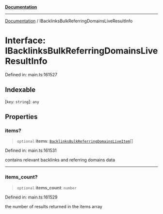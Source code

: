 [**Documentation**](../README.md)

***

[Documentation](../README.md) / IBacklinksBulkReferringDomainsLiveResultInfo

# Interface: IBacklinksBulkReferringDomainsLiveResultInfo

Defined in: main.ts:161527

## Indexable

\[`key`: `string`\]: `any`

## Properties

### items?

> `optional` **items**: [`BacklinksBulkReferringDomainsLiveItem`](../classes/BacklinksBulkReferringDomainsLiveItem.md)[]

Defined in: main.ts:161531

contains relevant backlinks and referring domains data

***

### items\_count?

> `optional` **items\_count**: `number`

Defined in: main.ts:161529

the number of results returned in the items array
